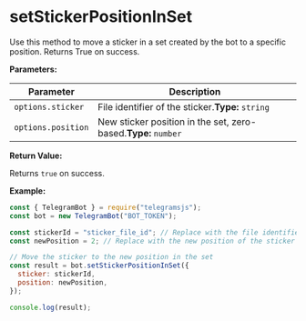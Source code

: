 # setStickerPositionInSet

Use this method to move a sticker in a set created by the bot to a specific position. Returns True on success.

**Parameters:**

| Parameter          | Description                                                    |
| ------------------ | -------------------------------------------------------------- |
| `options.sticker`  | File identifier of the sticker.**Type:** `string`              |
| `options.position` | New sticker position in the set, zero-based.**Type:** `number` |

**Return Value:**

Returns `true` on success.

**Example:**

```javascript
const { TelegramBot } = require("telegramsjs");
const bot = new TelegramBot("BOT_TOKEN");

const stickerId = "sticker_file_id"; // Replace with the file identifier of the sticker
const newPosition = 2; // Replace with the new position of the sticker in the set

// Move the sticker to the new position in the set
const result = bot.setStickerPositionInSet({
  sticker: stickerId,
  position: newPosition,
});

console.log(result);
```
